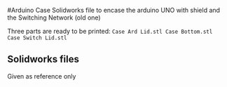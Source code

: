 #Arduino Case
Solidworks file to encase the arduino UNO with shield and the Switching Network (old one)

Three parts are ready to be printed:
`Case Ard Lid.stl Case Bottom.stl Case Switch Lid.stl` 

## Solidworks files 
Given as reference only